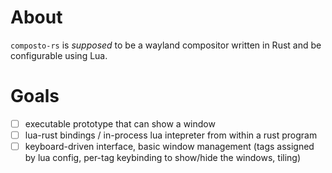 # About

`composto-rs` is _supposed_ to be a wayland compositor written in Rust and be configurable using Lua.

# Goals

- [ ] executable prototype that can show a window
- [ ] lua-rust bindings / in-process lua intepreter from within a rust program
- [ ] keyboard-driven interface, basic window management (tags assigned by lua
      config, per-tag keybinding to show/hide the windows, tiling)
